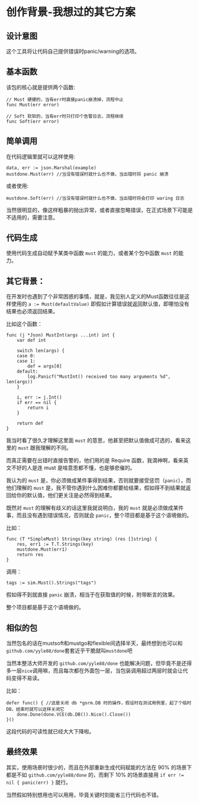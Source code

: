 # 创作背景-我想过的其它方案

## 设计意图
这个工具将让代码自己提供错误时panic/warning的选项。

## 基本函数
该包的核心就是提供两个函数:
```
// Must 硬硬的，当有err时直接panic崩溃掉，流程中止
func Must(err error)

// Soft 软软的，当有err时只打印个告警日志，流程继续
func Soft(err error)
```

## 简单调用
在代码逻辑里就可以这样使用:
```
data, err := json.Marshal(example)
mustdone.Must(err) //当没有错误时就什么也不做，当出错时将 panic 崩溃
```
或者使用:
```
mustdone.Soft(err) //当没有错误时就什么也不做，当出错时将会打印 waring 日志
```
当然很明显的，像这样粗暴的抛出异常，或者直接忽略错误，在正式场景下可能是不适用的，需要注意。

## 代码生成
使用代码生成自动赋予某类中函数 `must` 的能力，或者某个包中函数 `must` 的能力。

## 其它背景：
在开发时也遇到了个非常困惑的事情，就是，我见别人定义的Must函数往往是这样使用的 `a := Must(defaultValue)` 即假如计算错误就返回默认值，即哪怕没有结果也必须返回结果。

比如这个函数：
```
func (j *Json) MustInt(args ...int) int {
	var def int

	switch len(args) {
	case 0:
	case 1:
		def = args[0]
	default:
		log.Panicf("MustInt() received too many arguments %d", len(args))
	}

	i, err := j.Int()
	if err == nil {
		return i
	}

	return def
}
```
我当时看了很久才理解这里面 `must` 的意思，他甚至把默认值做成可选的，看来这里的 `must` 跟我理解的不同。

而真正需要在出错时直接告警的，他们用的是 Require 函数，我滴神啊，看来英文不好的人是连 must 是啥意思都不懂，也是够悲催的。

我认为的 `must` 是，你必须做成某件事得到结果，否则就要接受惩罚（`panic`），而他们理解的 `must` 是，我不管你遇到什么困难你都要给结果，假如得不到结果就返回给你的默认值，他们更关注是必然得到结果。

既然对 `must` 的理解有歧义的话这里我就说明白，我的 `must` 就是必须做成某件事，而且没有遇到错误情况，否则就会 `panic`，整个项目都是基于这个语境做的。

比如：
```
func (T *SimpleMust) Strings(key string) (res []string) {
	res, err1 := T.T.Strings(key)
	mustdone.Must(err1)
	return res
}
```
调用：
```
tags := sim.Must().Strings("tags")
```
假如得不到就直接 `panic` 崩溃，相当于在获取值的时候，附带断言的效果。

整个项目都是基于这个语境做的。

## 相似的包
当然包名的话在mustsoft和mustgo和flexible间选择半天，最终想到也可以和`github.com/yyle88/done`套套近乎干脆就叫`mustdone`吧

当然本整活大师开发的 `github.com/yyle88/done` 也能解决问题，但毕竟不是还得多一层`nice`调用嘛，而且每次都在外面包一层，当包装调用超过两层时就会让代码变得不易读。

比如：
```
defer func() { //这是关闭 db *gorm.DB 时的操作，假设时在测试用例里，起了个临时DB，结束时就可以这样关闭它
    done.Done(done.VCE(db.DB()).Nice().Close())
}()
```
这段代码的可读性就已经大大下降啦。

## 最终效果
其实，使用场景时很少的，而且在外部重新生成代码赋能的方法在 90% 的场景下都是不如 `github.com/yyle88/done` 的，而剩下 10% 的场景直接用 `if err != nil { panic(err) }` 就行。

当然假如特别想用也可以用用，毕竟关键时刻能省三行代码也不错。
